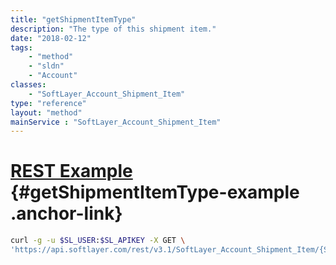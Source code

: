```yaml
---
title: "getShipmentItemType"
description: "The type of this shipment item."
date: "2018-02-12"
tags:
    - "method"
    - "sldn"
    - "Account"
classes:
    - "SoftLayer_Account_Shipment_Item"
type: "reference"
layout: "method"
mainService : "SoftLayer_Account_Shipment_Item"
---
```


# [REST Example](#getShipmentItemType-example) <a href="/article/rest/"><i class="fas fa-question"></i></a> {#getShipmentItemType-example .anchor-link} 
```bash
curl -g -u $SL_USER:$SL_APIKEY -X GET \
'https://api.softlayer.com/rest/v3.1/SoftLayer_Account_Shipment_Item/{SoftLayer_Account_Shipment_ItemID}/getShipmentItemType'
```
